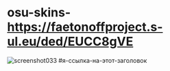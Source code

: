 # osu-skins-https://faetonoffproject.s-ul.eu/ded/EUCC8gVE
![screenshot033](https://user-images.githubusercontent.com/76051596/102227793-a66b7500-3ef2-11eb-8b7d-40458e9fc0cc.jpg)
#я-ссылка-на-этот-заголовок
